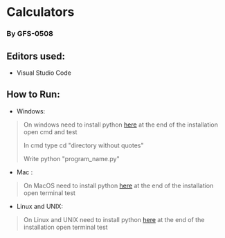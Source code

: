 # Calculators

### By GFS-0508

## Editors used:
- Visual Studio Code

## How to Run:

- Windows:
> On windows need to install python [here](https://www.python.org/downloads/) at the end of the installation open cmd and test
> 
> In cmd type cd "directory without quotes"
> 
> Write python "program_name.py"

- Mac :
> On MacOS need to install python [here](https://www.python.org/downloads/macos/) at the end of the installation open terminal test

- Linux and UNIX:
> On Linux and UNIX need to install python [here](https://www.python.org/downloads/source/) at the end of the installation open terminal test

